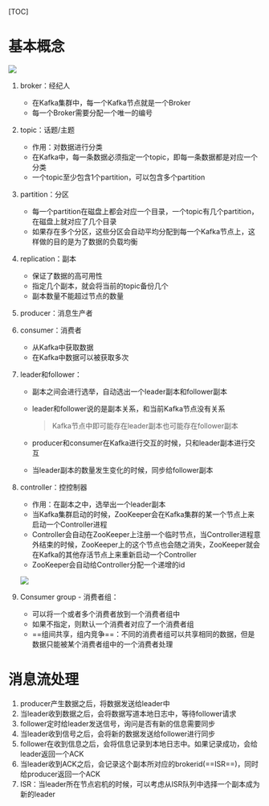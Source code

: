 [TOC]

# 基本概念

![](https://note.youdao.com/yws/api/personal/file/0B5CBC85D4BB4E6F8DE89F9657A28F4A?method=download&shareKey=e9df5ab69ec6a801ee0da1c608dc0f7c)



1. broker：经纪人

   - 在Kafka集群中，每一个Kafka节点就是一个Broker
   - 每一个Broker需要分配一个唯一的编号

2. topic：话题/主题

   - 作用：对数据进行分类
   - 在Kafka中，每一条数据必须指定一个topic，即每一条数据都是对应一个分类
   - 一个topic至少包含1个partition，可以包含多个partition

3. partition：分区

   - 每一个partition在磁盘上都会对应一个目录，一个topic有几个partition，在磁盘上就对应了几个目录
   - 如果存在多个分区，这些分区会自动平均分配到每一个Kafka节点上，这样做的目的是为了数据的负载均衡

4. replication：副本

   - 保证了数据的高可用性
   - 指定几个副本，就会将当前的topic备份几个
   - 副本数量不能超过节点的数量

5. producer：消息生产者

6. consumer：消费者

   - 从Kafka中获取数据
   - 在Kafka中数据可以被获取多次

7. leader和follower：

   - 副本之间会进行选举，自动选出一个leader副本和follower副本

   - leader和follower说的是副本关系，和当前Kafka节点没有关系

     > Kafka节点中即可能存在leader副本也可能存在follower副本

   - producer和consumer在Kafka进行交互的时候，只和leader副本进行交互

   - 当leader副本的数量发生变化的时候，同步给follower副本

8. controller：控控制器

   - 作用：在副本之中，选举出一个leader副本
   - 当Kafka集群启动的时候，ZooKeeper会在Kafka集群的某一个节点上来启动一个Controller进程
   - Controller会自动在ZooKeeper上注册一个临时节点，当Controller进程意外结束的时候，ZooKeeper上的这个节点也会随之消失，ZooKeeper就会在Kafka的其他存活节点上来重新启动一个Controller
   - ZooKeeper会自动给Controller分配一个递增的id

   ![](https://note.youdao.com/yws/api/personal/file/D84AB5154F764F159FEE0DE57DF1239A?method=download&shareKey=4ae7f9c74ad8b4c9fc37f0806e48c322)
   
9. Consumer group - 消费者组：

   - 可以将一个或者多个消费者放到一个消费者组中
   - 如果不指定，则默认一个消费者对应了一个消费者组
   - ==组间共享，组内竞争==：不同的消费者组可以共享相同的数据，但是数据只能被某个消费者组中的一个消费者处理



# 消息流处理

1. producer产生数据之后，将数据发送给leader中
2. 当leader收到数据之后，会将数据写道本地日志中，等待follower请求
3. follower定时给leader发送信号，询问是否有新的信息需要同步
4. 当leader收到信号之后，会将新的数据发送给follower进行同步
5. follower在收到信息之后，会将信息记录到本地日志中。如果记录成功，会给leader返回一个ACK
6. 当leader收到ACK之后，会记录这个副本所对应的brokerid(==ISR==)，同时给producer返回一个ACK
7. ISR：当leader所在节点宕机的时候，可以考虑从ISR队列中选择一个副本成为新的leader